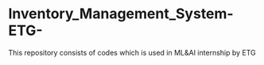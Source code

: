 # Inventory_Management_System-ETG-
This repository consists of codes which is used in ML&AI internship by ETG
